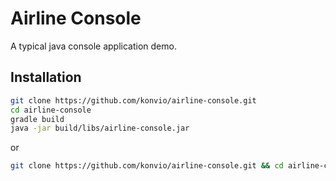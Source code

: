 # Airline Console

A typical java console application demo.

## Installation

```bash
git clone https://github.com/konvio/airline-console.git
cd airline-console
gradle build
java -jar build/libs/airline-console.jar
```

or

```bash
git clone https://github.com/konvio/airline-console.git && cd airline-console && gradle build && java -jar build/libs/airline-console.jar
```